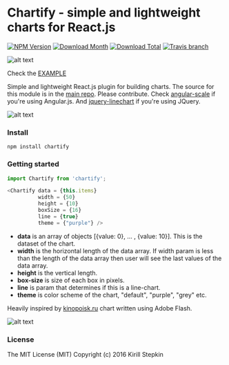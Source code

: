 # Chartify - simple and lightweight charts for React.js

[![NPM Version](https://img.shields.io/npm/v/chartify.svg?style=flat-square)](https://www.npmjs.com/package/chartify)
[![Download Month](https://img.shields.io/npm/dm/chartify.svg?style=flat-square)](https://www.npmjs.com/package/chartify)
[![Download Total](https://img.shields.io/npm/dt/chartify.svg?style=flat-square)](https://www.npmjs.com/package/chartify)
[![Travis branch](https://img.shields.io/travis/kisqin/chartify/master.svg?style=flat-square)](https://github.com/kisqin/chartify)

![alt text](https://raw.githubusercontent.com/kisqin/scale/master/img/placeit1.jpg)

Check the [EXAMPLE](https://kisqin.github.io/chartify/)

Simple and lightweight React.js plugin for building charts. The source for this module is in the [main repo](https://github.com/kisqin/chartify). Please contribute. Check [angular-scale](https://github.com/kisqin/scale) if you're using Angular.js. And [jquery-linechart](https://github.com/kisqin/jquery-linechart) if you're using JQuery.

![alt text](https://raw.githubusercontent.com/kisqin/scale/master/img/output_eSVfyQ.gif)

### Install

```
npm install chartify
```

### Getting started

```javascript
import Chartify from 'chartify';
```

```javascript
<Chartify data = {this.items}
		  width = {50} 
	      height = {10}
	      boxSize = {16}
	      line = {true}
	      theme = {"purple"} />
```

* **data** is an array of objects [{value: 0}, ... , {value: 10}]. This is the dataset of the chart.
* **width** is the horizontal length of the data array. If width param is less than the length of the data array then user will see the last values of the data array.
* **height** is the vertical length.
* **box-size** is size of each box in pixels.
* **line** is param that determines if this is a line-chart.
* **theme** is color scheme of the chart, "default", "purple", "grey" etc.

Heavily inspired by [kinopoisk.ru](https://www.kinopoisk.ru/) chart written using Adobe Flash.

![alt text](https://raw.githubusercontent.com/kisqin/scale/master/img/84d858c0af.png)

### License

The MIT License (MIT) Copyright (c) 2016 Kirill Stepkin
